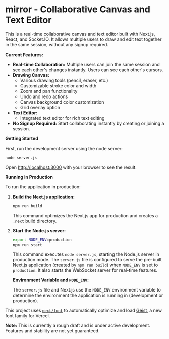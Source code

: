 # mirror - Collaborative Canvas and Text Editor 

This is a real-time collaborative canvas and text editor built with Next.js, React, and Socket.IO. It allows multiple users to draw and edit text together in the same session, without any signup required.

**Current Features:**

- **Real-time Collaboration:**  Multiple users can join the same session and see each other's changes instantly. Users can see each other's cursors.
- **Drawing Canvas:**
    - Various drawing tools (pencil, eraser, etc.)
    - Customizable stroke color and width
    - Zoom and pan functionality
    - Undo and redo actions
    - Canvas background color customization
    - Grid overlay option
- **Text Editor:**
    - Integrated text editor for rich text editing
- **No Signup Required:**  Start collaborating instantly by creating or joining a session.

**Getting Started**

First, run the development server using the node server:

```bash
node server.js
```

Open [http://localhost:3000](http://localhost:3000) with your browser to see the result.

**Running in Production**

To run the application in production:

1. **Build the Next.js application:**
   ```bash
   npm run build
   ```
   This command optimizes the Next.js app for production and creates a `.next` build directory.

2. **Start the Node.js server:**
   ```bash
   export NODE_ENV=production
   npm run start
   ```
   This command executes `node server.js`, starting the Node.js server in production mode. The `server.js` file is configured to serve the pre-built Next.js application (created by `npm run build`) when `NODE_ENV` is set to `production`. It also starts the WebSocket server for real-time features.

   **Environment Variable and `NODE_ENV`:**

   The `server.js` file and Next.js use the `NODE_ENV` environment variable to determine the environment the application is running in (development or production).

This project uses [`next/font`](https://nextjs.org/docs/app/building-your-application/optimizing/fonts) to automatically optimize and load [Geist](https://vercel.com/font), a new font family for Vercel.


**Note:** This is currently a rough draft and is under active development. Features and stability are not yet guaranteed.
